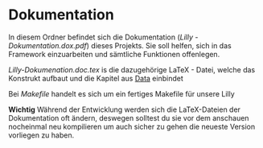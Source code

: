 # Dokumentation

In diesem Ordner befindet sich die Dokumentation (*Lilly - Dokumentation.dox.pdf*) dieses Projekts. 
Sie soll helfen, sich in das Framework einzuarbeiten und sämtliche Funktionen offenlegen.

*Lilly-Dokumenation.doc.tex* is die dazugehörige LaTeX - Datei, welche das Konstrukt aufbaut und die Kapitel aus [Data](../Dokumentation/Data/) einbindet

Bei *Makefile* handelt es sich um ein fertiges Makefile für unsere Lilly 

**Wichtig**
Während der Entwicklung werden sich die LaTeX-Dateien der Dokumentation oft ändern,
deswegen solltest du sie vor dem anschauen nocheinmal neu kompilieren um auch 
sicher zu gehen die neueste Version vorliegen zu haben.

